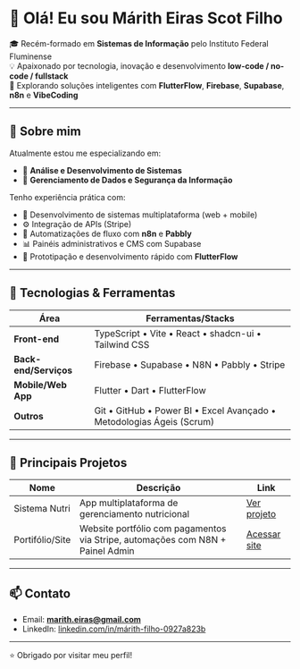 # 👋 Olá! Eu sou Márith Eiras Scot Filho

🎓 Recém-formado em **Sistemas de Informação** pelo Instituto Federal Fluminense  
💡 Apaixonado por tecnologia, inovação e desenvolvimento **low-code / no-code / fullstack**  
🚀 Explorando soluções inteligentes com **FlutterFlow**, **Firebase**, **Supabase**, **n8n** e **VibeCoding**

---

## 💼 Sobre mim

Atualmente estou me especializando em:
- 🧩 **Análise e Desenvolvimento de Sistemas**
- 🔐 **Gerenciamento de Dados e Segurança da Informação**

Tenho experiência prática com:
- 📱 Desenvolvimento de sistemas multiplataforma (web + mobile)
- ⚙️ Integração de APIs (Stripe)
- 🧠 Automatizações de fluxo com **n8n** e **Pabbly**
- 📊 Painéis administrativos e CMS com Supabase
- 📂 Prototipação e desenvolvimento rápido com **FlutterFlow**

---

## 🧰 Tecnologias & Ferramentas

| Área                   | Ferramentas/Stacks                                                                      |
|------------------------|-----------------------------------------------------------------------------------------|
| **Front-end**          | TypeScript • Vite • React • shadcn-ui • Tailwind CSS                                    |
| **Back-end/Serviços**  | Firebase • Supabase • N8N • Pabbly • Stripe                                             |
| **Mobile/Web App**     | Flutter • Dart • FlutterFlow                                                            |
| **Outros**             | Git • GitHub • Power BI • Excel Avançado • Metodologias Ágeis (Scrum)                   |

---

## 📂 Principais Projetos

| Nome                        | Descrição                                         | Link                      |
|-----------------------------|---------------------------------------------------|---------------------------|
| Sistema Nutri               | App multiplataforma de gerenciamento nutricional  | [Ver projeto](https://github.com/maritheiras/sistemaNutri) |
| Portifólio/Site             | Website portfólio com pagamentos via Stripe, automações com N8N + Painel Admin | [Acessar site](https://marithscot.com.br/) |

---

## 📫 Contato

- Email: **marith.eiras@gmail.com**
- LinkedIn: [linkedin.com/in/márith-filho-0927a823b](https://www.linkedin.com/in/m%C3%A1rith-filho-0927a823b/)

---

⭐ Obrigado por visitar meu perfil!
